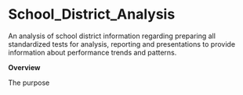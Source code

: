 # School_District_Analysis
An analysis of school district information regarding preparing all standardized tests for analysis, reporting and presentations to provide information about performance trends and patterns. 

**Overview**

The purpose 
